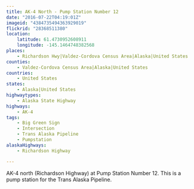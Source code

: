 ```yaml
---
title: AK-4 North - Pump Station Number 12
date: "2016-07-22T04:19:01Z"
imageid: "4384735494363929019"
flickrid: "28368511380"
location:
    latitude: 61.4730952608911
    longitude: -145.1464748382568
places:
    - Richardson Hwy|Valdez-Cordova Census Area|Alaska|United States
counties:
    - Valdez-Cordova Census Area|Alaska|United States
countries:
    - United States
states:
    - Alaska|United States
highwaytypes:
    - Alaska State Highway
highways:
    - AK-4
tags:
    - Big Green Sign
    - Intersection
    - Trans Alaska Pipeline
    - Pumpstation
alaskaHighways:
    - Richardson Highway

---
```

AK-4 north (Richardson Highway) at Pump Station Number 12.  This is a pump station for the Trans Alaska Pipeline.